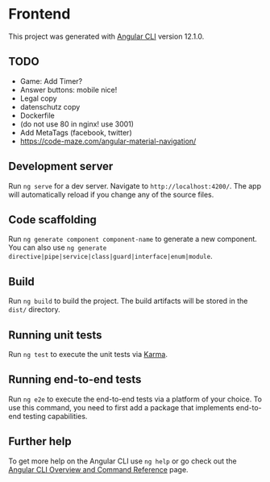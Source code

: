 # Frontend

This project was generated with [Angular CLI](https://github.com/angular/angular-cli) version 12.1.0.

## TODO

- Game: Add Timer?
- Answer buttons: mobile nice!
- Legal copy
- datenschutz copy
- Dockerfile
- (do not use 80 in nginx! use 3001)
- Add MetaTags (facebook, twitter)
- https://code-maze.com/angular-material-navigation/

## Development server

Run `ng serve` for a dev server. Navigate to `http://localhost:4200/`. The app will automatically reload if you change any of the source files.

## Code scaffolding

Run `ng generate component component-name` to generate a new component. You can also use `ng generate directive|pipe|service|class|guard|interface|enum|module`.

## Build

Run `ng build` to build the project. The build artifacts will be stored in the `dist/` directory.

## Running unit tests

Run `ng test` to execute the unit tests via [Karma](https://karma-runner.github.io).

## Running end-to-end tests

Run `ng e2e` to execute the end-to-end tests via a platform of your choice. To use this command, you need to first add a package that implements end-to-end testing capabilities.

## Further help

To get more help on the Angular CLI use `ng help` or go check out the [Angular CLI Overview and Command Reference](https://angular.io/cli) page.
